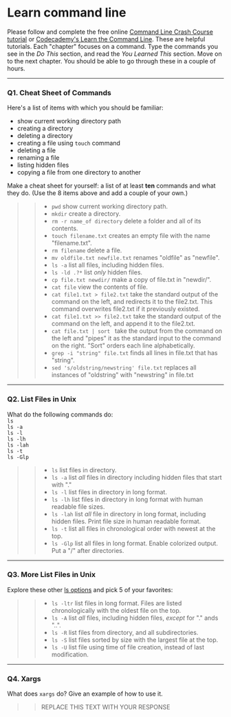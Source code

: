 # Learn command line

Please follow and complete the free online [Command Line Crash Course
tutorial](https://web.archive.org/web/20160708171659/http://cli.learncodethehardway.org/book/) or [Codecademy's Learn the Command Line](https://www.codecademy.com/learn/learn-the-command-line). These are helpful tutorials. Each "chapter" focuses on a command. Type the commands you see in the _Do This_ section, and read the _You Learned This_ section. Move on to the next chapter. You should be able to go through these in a couple of hours.

---

### Q1.  Cheat Sheet of Commands  

Here's a list of items with which you should be familiar:  
* show current working directory path
* creating a directory
* deleting a directory
* creating a file using `touch` command
* deleting a file
* renaming a file
* listing hidden files
* copying a file from one directory to another

Make a cheat sheet for yourself: a list of at least **ten** commands and what they do.  (Use the 8 items above and add a couple of your own.)  

> > * ```pwd``` show current working directory path.
> > * ```mkdir``` create a directory.
> > * ```rm -r name_of directory``` delete a folder and all of its contents.
> > * ```touch filename.txt``` creates an empty file with the name "filename.txt".
> > * ```rm filename``` delete a file.
> > * ```mv oldfile.txt newfile.txt``` renames "oldfile" as "newfile".
> > * ```ls -a``` list all files, including hidden files.
> > * ```ls -ld .?*``` list _only_ hidden files.
> > * ```cp file.txt newdir/``` make a copy of file.txt in "newdir/".
> > * ```cat file``` view the contents of file.
> > * ```cat file1.txt > file2.txt``` take the standard output of the command on the left, and redirects it to the file2.txt. This command overwrites file2.txt if it previously existed. 
> > * ```cat file1.txt >> file2.txt``` take the standard output of the command on the left, and append it to the file2.txt.
> > * ```cat file.txt | sort ``` take the output from the command on the left and "pipes" it as the standard input to the command on the right. "Sort" orders each line alphabetically.
> > * ```grep -i "string" file.txt``` finds all lines in file.txt that has "string".
> > * ```sed 's/oldstring/newstring' file.txt``` replaces all instances of "oldstring" with "newstring" in file.txt
---

### Q2.  List Files in Unix   

What do the following commands do:  
`ls`  
`ls -a`  
`ls -l`  
`ls -lh`  
`ls -lah`  
`ls -t`  
`ls -Glp`  

> > * `ls` list files in directory.
> > * `ls -a` list _all_ files in directory including hidden files that start with "."
> > * `ls -l` list files in directory in long format.
> > * `ls -lh` list files in directory in long format with human readable file sizes.
> > * `ls -lah` list _all_ file in directory in long format, including hidden files. Print file size in human readable format. 
> > * `ls -t`  list all files in chronological order with newest at the top.
> > * `ls -Glp`  list all files in long format. Enable colorized output. Put a "/" after directories.

---

### Q3.  More List Files in Unix  

Explore these other [ls options](http://www.techonthenet.com/unix/basic/ls.php) and pick 5 of your favorites:

> > * `ls -ltr` list files in long format. Files are listed chronologically with the oldest file on the top.
> > * `ls -A` list _all_ files, including hidden files, _except_ for "." ands "..".
> > * `ls -R` list files from directory, and all subdirectories.
> > * `ls -S` list files sorted by size with the largest file at the top.
> > * `ls -U` list file using time of file creation, instead of last modification.

---

### Q4.  Xargs   

What does `xargs` do? Give an example of how to use it.

> > REPLACE THIS TEXT WITH YOUR RESPONSE

 

